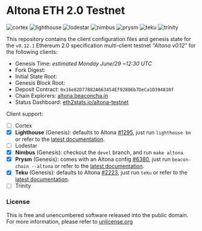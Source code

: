 # Altona ETH 2.0 Testnet
![cortex](https://img.shields.io/badge/cortex-n%2Fa-inactive)
![lighthouse](https://img.shields.io/badge/lighthouse-active-success)
![lodestar](https://img.shields.io/badge/lodestar-in--progress-yellow)
![nimbus](https://img.shields.io/badge/nimbus-active-success)
![prysm](https://img.shields.io/badge/prysm-active-success)
![teku](https://img.shields.io/badge/teku-active-success)
![trinity](https://img.shields.io/badge/trinity-in--progress-yellow)

This repository contains the client configuration files and genesis state for the `v0.12.1` Ethereum 2.0 specification multi-client testnet _"Altona v0.12"_ for the following clients:
- Genesis Time: _estimated Monday June/29 ~12:30 UTC_
- Fork Digest:
- Initial State Root:
- Genesis Block Root:
- Deposit Contract: `0x16e82D77882A663454Ef92806b7DeCa1D394810f`
- Chain Explorers: [altona.beaconcha.in](https://altona.beaconcha.in/)
- Status Dashboard: [eth2stats.io/altona-testnet](https://eth2stats.io/altona-testnet)

Client support:
- [ ] Cortex
- [x] **Lighthouse** (Genesis): defaults to Altona [#1295](https://github.com/sigp/lighthouse/pull/1295), just run `lighthouse bn` or refer to the [latest documentation](https://lighthouse-book.sigmaprime.io/).
- [ ] Lodestar
- [x] **Nimbus** (Genesis): checkout the `devel` branch, and run `make altona`.
- [x] **Prysm** (Genesis): comes with an Altona config [#6380](https://github.com/prysmaticlabs/prysm/pull/6380), just run `beacon-chain --altona` or refer to the [latest documentation](https://docs.prylabs.network/docs/getting-started/).
- [x] **Teku** (Genesis): defaults to Altona [#2223](https://github.com/PegaSysEng/teku/pull/2223), just run `teku` or refer to the [latest documentation](https://docs.teku.pegasys.tech/en/latest/).
- [ ] Trinity

### License
This is free and unencumbered software released into the public domain. For more information, please refer to [unlicense.org](https://unlicense.org)
